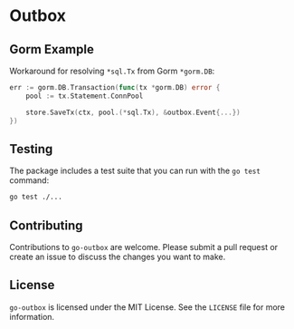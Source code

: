 # Outbox

## Gorm Example

Workaround for resolving `*sql.Tx` from Gorm `*gorm.DB`:

```go
err := gorm.DB.Transaction(func(tx *gorm.DB) error {
    pool := tx.Statement.ConnPool

    store.SaveTx(ctx, pool.(*sql.Tx), &outbox.Event{...})
})
```

## Testing

The package includes a test suite that you can run with the `go test` command:

```bash
go test ./...
```

## Contributing

Contributions to `go-outbox` are welcome. Please submit a pull request or create an issue to discuss the changes you want to make.

## License

`go-outbox` is licensed under the MIT License. See the `LICENSE` file for more information.
